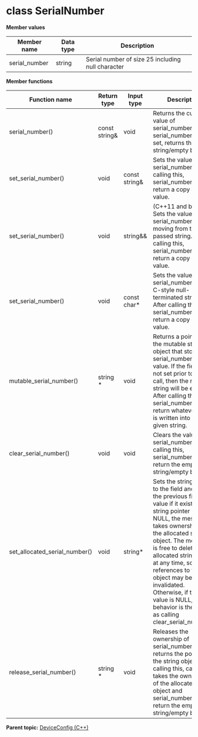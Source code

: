 # class SerialNumber

 **Member values** 

|Member name|Data type|Description|
|-----------|---------|-----------|
|serial\_number|string|Serial number of size 25 including null character|

 **Member functions** 

|Function name|Return type|Input type|Description|
|-------------|-----------|----------|-----------|
|serial\_number\(\)|const string&|void|Returns the current value of serial\_number. If serial\_number is not set, returns the empty string/empty bytes.|
|set\_serial\_number\(\)|void|const string&|Sets the value of serial\_number. After calling this, serial\_number\(\) will return a copy of value.|
|set\_serial\_number\(\)|void|string&&|\(C++11 and beyond\): Sets the value of serial\_number, moving from the passed string. After calling this, serial\_number\(\) will return a copy of value.|
|set\_serial\_number\(\)|void|const char\*|Sets the value of serial\_number using a C-style null-terminated string. After calling this, serial\_number\(\) will return a copy of value.|
|mutable\_serial\_number\(\)|string \*|void|Returns a pointer to the mutable string object that stores serial\_number's value. If the field was not set prior to the call, then the returned string will be empty. After calling this, serial\_number\(\) will return whatever value is written into the given string.|
|clear\_serial\_number\(\)|void|void|Clears the value of serial\_number. After calling this, serial\_number\(\) will return the empty string/empty bytes.|
|set\_allocated\_serial\_number\(\)|void|string\*|Sets the string object to the field and frees the previous field value if it exists. If the string pointer is not NULL, the message takes ownership of the allocated string object. The message is free to delete the allocated string object at any time, so references to the object may be invalidated. Otherwise, if the value is NULL, the behavior is the same as calling clear\_serial\_number\(\).|
|release\_serial\_number\(\)|string \*|void|Releases the ownership of serial\_number and returns the pointer of the string object. After calling this, caller takes the ownership of the allocated string object and serial\_number\(\) will return the empty string/empty bytes.|

**Parent topic:** [DeviceConfig \(C++\)](../../summary_pages/DeviceConfig.md)

